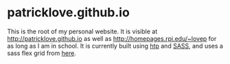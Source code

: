 # patricklove.github.io
This is the root of my personal website.  It is visible at http://patricklove.github.io as well as http://homepages.rpi.edu/~lovep for as long as I am in school.  It is currently built using [htp](http://htp.sourceforge.net/) and [SASS](http://sass-lang.com/), and uses a sass flex grid from [here](http://hugeinc.github.io/flexboxgrid-sass/).
